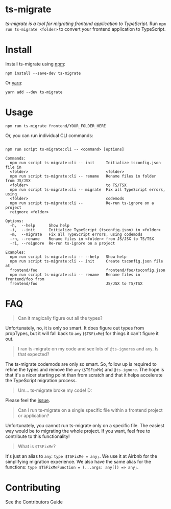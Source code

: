 # ts-migrate

*ts-migrate is a tool for migrating frontend application to TypeScript.*
Run `npm run ts-migrate <folder>` to convert your frontend application to TypeScript.

# Install

Install ts-migrate using [npm](https://www.npmjs.com):

`npm install --save-dev ts-migrate`

Or [yarn](https://yarnpkg.com):

`yarn add --dev ts-migrate`

# Usage

`npm run ts-migrate frontend/YOUR_FOLDER_HERE`

Or, you can run individual CLI commands:

```npm run ts-migrate:cli -- --help

npm run script ts-migrate:cli -- <command> [options]

Commands:
  npm run script ts-migrate:cli -- init     Initialize tsconfig.json file in
  <folder>                                  <folder>
  npm run script ts-migrate:cli -- rename   Rename files in folder from JS/JSX
  <folder>                                  to TS/TSX
  npm run script ts-migrate:cli -- migrate  Fix all TypeScript errors, using
  <folder>                                  codemods
  npm run script ts-migrate:cli --          Re-run ts-ignore on a project
  reignore <folder>

Options:
  -h,  --help      Show help                                            
  -i,  --init      Initialize TypeScript (tsconfig.json) in <folder>
  -m,  --migrate   Fix all TypeScript errors, using codemods
  -rn, --rename    Rename files in <folder> from JS/JSX to TS/TSX
  -ri, --reignore  Re-run ts-ignore on a project

Examples:
  npm run script ts-migrate:cli -- --help   Show help
  npm run script ts-migrate:cli -- init     Create tsconfig.json file at
  frontend/foo                              frontend/foo/tsconfig.json
  npm run script ts-migrate:cli -- rename   Rename files in frontend/foo from
  frontend/foo                              JS/JSX to TS/TSX
```

# FAQ

> Can it magically figure out all the types?

Unfortunately, no, it is only so smart. It does figure out types from propTypes, but it will fall back to `any` (`$TSFixMe`) for things it can't figure it out.


> I ran ts-migrate on my code and see lots of `@ts-ignores` and `any`. Is that expected?

The ts-migrate codemods are only so smart. So, follow up is required to refine the types and remove the `any` (`$TSFixMe`) and `@ts-ignore`. The hope is that it's a nicer starting point than from scratch and that it helps accelerate the TypeScript migration process.


> Um... ts-migrate broke my code! D:

Please feel the [issue](https://github.com/airbnb/ts-migrate/issues/new).


> Can I run ts-migrate on a single specific file within a frontend project or application?

Unfortunately, you cannot run ts-migrate only on a specific file. The easiest way would be to migrating the whole project. If you want, feel free to contribute to this functionality!

	
> What is `$TSFixMe`?

It's just an alias to `any`: `type $TSFixMe = any;`. We use it at Airbnb for the simplifying migration experience.
We also have the same alias for the functions: `type $TSFixMeFunction = (...args: any[]) => any;`.


# Contributing
See the Contributors Guide
